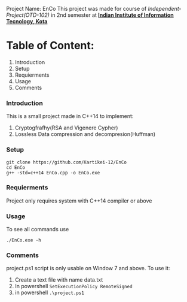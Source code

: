 Project Name: EnCo
This project was made for course of *Independent-Project(OTD-102)* in 2nd semester at **[Indian Institute of Information Tecnology, Kota](http://www.iiitkota.ac.in/)**

# Table of Content:
1. Introduction
2. Setup
3. Requierments
4. Usage
5. Comments


### Introduction

This is a small project made in C++14 to implement:
1. Cryptogfrafhy(RSA and Vigenere Cypher)
2. Lossless Data compression and decompresion(Huffman)

### Setup

    git clone https://github.com/Kartikei-12/EnCo
    cd EnCo
    g++ -std=c++14 EnCo.cpp -o EnCo.exe

### Requierments
Project only requires system with C++14 compiler or above

### Usage

To see all commands use

    ./EnCo.exe -h

### Comments
project.ps1 script is only usable on Window 7 and above.
To use it:
1. Create a text file with name data.txt
2. In powershell `SetExecutionPolicy RemoteSigned`
3. in powershell `.\project.ps1` 